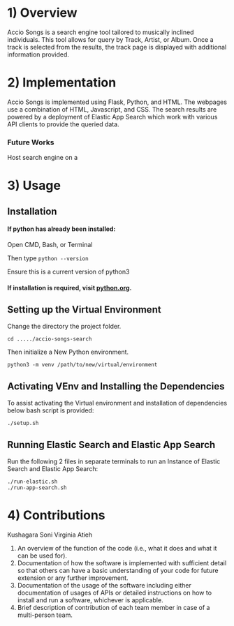 # 1) Overview
Accio Songs is a search engine tool tailored to musically inclined individuals. This tool allows for query by Track, Artist, or Album. Once a track is selected from the results, the track page is displayed with additional information provided.

# 2) Implementation

Accio Songs is implemented using Flask, Python, and HTML. The webpages use a combination of HTML, Javascript, and CSS. The search results are powered by a deployment of Elastic App Search which work with various API clients to provide the queried data.

### Future Works
Host search engine on a 

# 3) Usage

## Installation

#### If python has already been installed:

Open CMD, Bash, or Terminal

Then type ```python --version```

Ensure this is a current version of python3


#### If installation is required, visit [python.org](https://www.python.org/downloads/).

## Setting up the Virtual Environment

Change the directory the project folder.

```
cd ...../accio-songs-search
```

Then initialize a New Python environment.

```
python3 -m venv /path/to/new/virtual/environment    
```

## Activating VEnv and Installing the Dependencies
To assist activating the Virtual environment and installation of dependencies below bash script is provided:

    ./setup.sh

## Running Elastic Search and Elastic App Search
Run the following 2 files in separate terminals to run an Instance of Elastic Search and Elastic App Search:

    ./run-elastic.sh
    ./run-app-search.sh

# 4) Contributions
Kushagara Soni
Virginia Atieh

1) An overview of the function of the code (i.e., what it does and what it can be used for). 
2) Documentation of how the software is implemented with sufficient detail so that others can have a basic understanding of your code for future extension or any further improvement. 
3) Documentation of the usage of the software including either documentation of usages of APIs or detailed instructions on how to install and run a software, whichever is applicable. 
5) Brief description of contribution of each team member in case of a multi-person team. 
